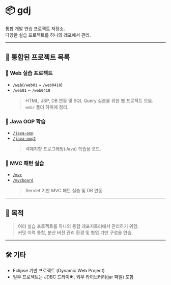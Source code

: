 # 📦 gdj

통합 개발 연습 프로젝트 저장소.  
다양한 실습 프로젝트를 하나의 레포에서 관리.

---

## 📂 통합된 프로젝트 목록

### 🔹 Web 실습 프로젝트
- [`/web`](./web)(`/web01` ~ `/web0410`)
- `/web01` ~ `/web0410`
  > HTML, JSP, DB 연동 및 SQL Query 실습을 위한 웹 프로젝트 모음.  
  > `web/` 폴더 하위에 정리.

### 🔹 Java OOP 학습
- [`/java-oop`](./java-oop)  
- [`/java-oop2`](./java-oop2)  
  > 객체지향 프로그래밍(Java) 학습용 코드.

### 🔹 MVC 패턴 실습
- [`/mvc`](./mvc)  
- [`/mvcboard`](./mvcboard)  
  > Servlet 기반 MVC 패턴 실습 및 DB 연동.

---

## 🎯 목적

> 여러 실습 프로젝트를 하나의 통합 레포지토리에서 관리하기 위함.  
> 커밋 이력 통합, 분산 버전 관리 환경 및 협업 기반 구성을 연습.

---

## 🛠 기타

- Eclipse 기반 프로젝트 (Dynamic Web Project)
- 일부 프로젝트는 JDBC 드라이버, 외부 라이브러리(jar 파일) 포함
